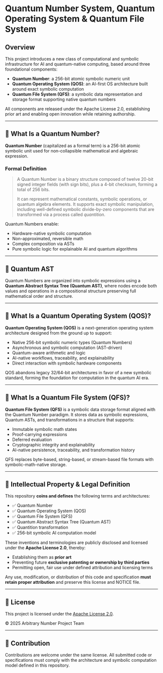 # Quantum Number System, Quantum Operating System & Quantum File System

## Overview

This project introduces a new class of computational and symbolic infrastructure for AI and quantum-native computing, based around three foundational components:

- **Quantum Number**: a 256-bit atomic symbolic numeric unit
- **Quantum Operating System (QOS)**: an AI-first OS architecture built around exact symbolic computation
- **Quantum File System (QFS)**: a symbolic data representation and storage format supporting native quantum numbers

All components are released under the Apache License 2.0, establishing prior art and enabling open innovation while retaining authorship.

---

## 📘 What Is a Quantum Number?

**Quantum Number** (capitalized as a formal term) is a 256-bit atomic symbolic unit used for non-collapsible mathematical and algebraic expression.

### Formal Definition

> A Quantum Number is a binary structure composed of twelve 20-bit signed integer fields (with sign bits), plus a 4-bit checksum, forming a total of 256 bits.  
>  
> It can represent mathematical constants, symbolic operations, or quantum algebra elements. It supports exact symbolic manipulation, including well-defined symbolic divide-by-zero components that are transformed via a process called _quantition_.

Quantum Numbers enable:

- Hardware-native symbolic computation
- Non-approximated, reversible math
- Complex composition via ASTs
- Pure symbolic logic for explainable AI and quantum algorithms

---

## 🧠 Quantum AST

Quantum Numbers are organized into symbolic expressions using a **Quantum Abstract Syntax Tree (Quantum AST)**, where nodes encode both values and operations in a compositional structure preserving full mathematical order and structure.

---

## 🧬 What Is a Quantum Operating System (QOS)?

**Quantum Operating System (QOS)** is a next-generation operating system architecture designed from the ground up to support:

- Native 256-bit symbolic numeric types (Quantum Numbers)
- Asynchronous and symbolic computation (AST-driven)
- Quantum-aware arithmetic and logic
- AI-native workflows, traceability, and explainability
- Direct interaction with symbolic hardware components

QOS abandons legacy 32/64-bit architectures in favor of a new symbolic standard, forming the foundation for computation in the quantum AI era.

---

## 🧾 What Is a Quantum File System (QFS)?

**Quantum File System (QFS)** is a symbolic data storage format aligned with the Quantum Number paradigm. It stores data as symbolic expressions, Quantum ASTs, and transformations in a structure that supports:

- Immutable symbolic math states
- Proof-carrying expressions
- Deferred evaluation
- Cryptographic integrity and explainability
- AI-native persistence, traceability, and transformation history

QFS replaces byte-based, string-based, or stream-based file formats with symbolic-math-native storage.

---

## 🔐 Intellectual Property & Legal Definition

This repository **coins and defines** the following terms and architectures:

- ✅ Quantum Number
- ✅ Quantum Operating System (QOS)
- ✅ Quantum File System (QFS)
- ✅ Quantum Abstract Syntax Tree (Quantum AST)
- ✅ Quantition transformation
- ✅ 256-bit symbolic AI computation model

These inventions and terminologies are publicly disclosed and licensed under the **Apache License 2.0**, thereby:

- Establishing them as **prior art**
- Preventing future **exclusive patenting or ownership by third parties**
- Permitting open, fair use under defined attribution and licensing terms

Any use, modification, or distribution of this code and specification **must retain proper attribution** and preserve this license and NOTICE file.

---

## 📄 License

This project is licensed under the [Apache License 2.0](./LICENSE).

© 2025 Arbitrary Number Project Team

---

## 🤝 Contribution

Contributions are welcome under the same license. All submitted code or specifications must comply with the architecture and symbolic computation model defined in this repository.

